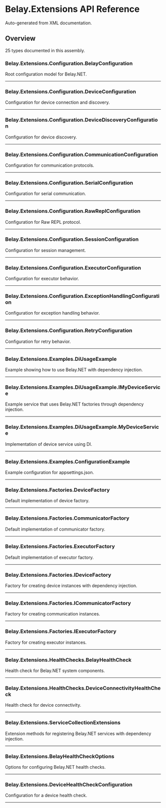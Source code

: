 # Belay.Extensions API Reference

Auto-generated from XML documentation.

## Overview

25 types documented in this assembly.

### Belay.Extensions.Configuration.BelayConfiguration

Root configuration model for Belay.NET.

---

### Belay.Extensions.Configuration.DeviceConfiguration

Configuration for device connection and discovery.

---

### Belay.Extensions.Configuration.DeviceDiscoveryConfiguration

Configuration for device discovery.

---

### Belay.Extensions.Configuration.CommunicationConfiguration

Configuration for communication protocols.

---

### Belay.Extensions.Configuration.SerialConfiguration

Configuration for serial communication.

---

### Belay.Extensions.Configuration.RawReplConfiguration

Configuration for Raw REPL protocol.

---

### Belay.Extensions.Configuration.SessionConfiguration

Configuration for session management.

---

### Belay.Extensions.Configuration.ExecutorConfiguration

Configuration for executor behavior.

---

### Belay.Extensions.Configuration.ExceptionHandlingConfiguration

Configuration for exception handling behavior.

---

### Belay.Extensions.Configuration.RetryConfiguration

Configuration for retry behavior.

---

### Belay.Extensions.Examples.DiUsageExample

Example showing how to use Belay.NET with dependency injection.

---

### Belay.Extensions.Examples.DiUsageExample.IMyDeviceService

Example service that uses Belay.NET factories through dependency injection.

---

### Belay.Extensions.Examples.DiUsageExample.MyDeviceService

Implementation of device service using DI.

---

### Belay.Extensions.Examples.ConfigurationExample

Example configuration for appsettings.json.

---

### Belay.Extensions.Factories.DeviceFactory

Default implementation of device factory.

---

### Belay.Extensions.Factories.CommunicatorFactory

Default implementation of communicator factory.

---

### Belay.Extensions.Factories.ExecutorFactory

Default implementation of executor factory.

---

### Belay.Extensions.Factories.IDeviceFactory

Factory for creating device instances with dependency injection.

---

### Belay.Extensions.Factories.ICommunicatorFactory

Factory for creating communication instances.

---

### Belay.Extensions.Factories.IExecutorFactory

Factory for creating executor instances.

---

### Belay.Extensions.HealthChecks.BelayHealthCheck

Health check for Belay.NET system components.

---

### Belay.Extensions.HealthChecks.DeviceConnectivityHealthCheck

Health check for device connectivity.

---

### Belay.Extensions.ServiceCollectionExtensions

Extension methods for registering Belay.NET services with dependency injection.

---

### Belay.Extensions.BelayHealthCheckOptions

Options for configuring Belay.NET health checks.

---

### Belay.Extensions.DeviceHealthCheckConfiguration

Configuration for a device health check.

---

